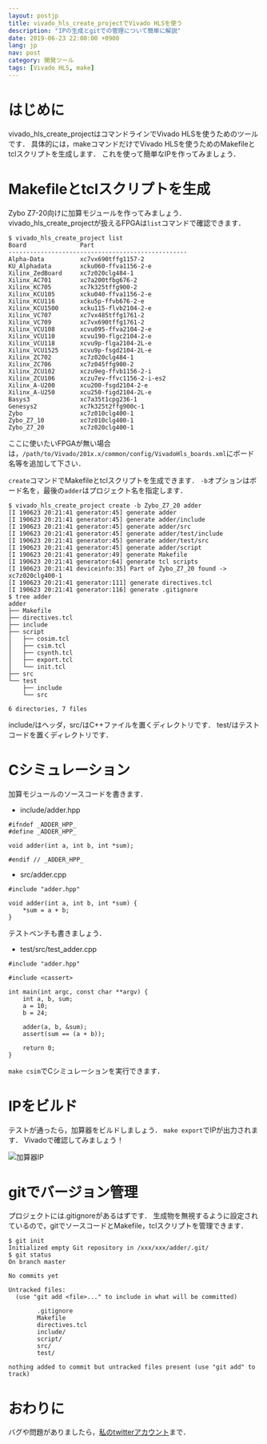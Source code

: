 ```yaml
---
layout: postjp
title: vivado_hls_create_projectでVivado HLSを使う
description: "IPの生成とgitでの管理について簡単に解説"
date: 2019-06-23 22:00:00 +0900
lang: jp
nav: post
category: 開発ツール
tags: [Vivado HLS, make]
---
```


# はじめに

vivado_hls_create_projectはコマンドラインでVivado HLSを使うためのツールです．
具体的には，makeコマンドだけでVivado HLSを使うためのMakefileとtclスクリプトを生成します．
これを使って簡単なIPを作ってみましょう．

# Makefileとtclスクリプトを生成

Zybo Z7-20向けに加算モジュールを作ってみましょう．
vivado_hls_create_projectが扱えるFPGAは`list`コマンドで確認できます．

```
$ vivado_hls_create_project list
Board               Part
--------------------------------------------------
Alpha-Data          xc7vx690tffg1157-2
KU_Alphadata        xcku060-ffva1156-2-e
Xilinx_ZedBoard     xc7z020clg484-1
Xilinx_AC701        xc7a200tfbg676-2
Xilinx_KC705        xc7k325tffg900-2
Xilinx_KCU105       xcku040-ffva1156-2-e
Xilinx_KCU116       xcku5p-ffvb676-2-e
Xilinx_KCU1500      xcku115-flvb2104-2-e
Xilinx_VC707        xc7vx485tffg1761-2
Xilinx_VC709        xc7vx690tffg1761-2
Xilinx_VCU108       xcvu095-ffva2104-2-e
Xilinx_VCU110       xcvu190-flgc2104-2-e
Xilinx_VCU118       xcvu9p-flga2104-2L-e
Xilinx_VCU1525      xcvu9p-fsgd2104-2L-e
Xilinx_ZC702        xc7z020clg484-1
Xilinx_ZC706        xc7z045ffg900-2
Xilinx_ZCU102       xczu9eg-ffvb1156-2-i
Xilinx_ZCU106       xczu7ev-ffvc1156-2-i-es2
Xilinx_A-U200       xcu200-fsgd2104-2-e
Xilinx_A-U250       xcu250-figd2104-2L-e
Basys3              xc7a35t1cpg236-1
Genesys2            xc7k325t2ffg900c-1
Zybo                xc7z010clg400-1
Zybo_Z7_10          xc7z010clg400-1
Zybo_Z7_20          xc7z020clg400-1
```

ここに使いたいFPGAが無い場合は，`/path/to/Vivado/201x.x/common/config/VivadoHls_boards.xml`にボード名等を追加して下さい．

`create`コマンドでMakefileとtclスクリプトを生成できます．
`-b`オプションはボード名を，最後の`adder`はプロジェクト名を指定します．

```
$ vivado_hls_create_project create -b Zybo_Z7_20 adder
[I 190623 20:21:41 generator:45] generate adder
[I 190623 20:21:41 generator:45] generate adder/include
[I 190623 20:21:41 generator:45] generate adder/src
[I 190623 20:21:41 generator:45] generate adder/test/include
[I 190623 20:21:41 generator:45] generate adder/test/src
[I 190623 20:21:41 generator:45] generate adder/script
[I 190623 20:21:41 generator:49] generate Makefile
[I 190623 20:21:41 generator:64] generate tcl scripts
[I 190623 20:21:41 deviceinfo:35] Part of Zybo_Z7_20 found -> xc7z020clg400-1
[I 190623 20:21:41 generator:111] generate directives.tcl
[I 190623 20:21:41 generator:116] generate .gitignore
$ tree adder
adder
├── Makefile
├── directives.tcl
├── include
├── script
│   ├── cosim.tcl
│   ├── csim.tcl
│   ├── csynth.tcl
│   ├── export.tcl
│   └── init.tcl
├── src
└── test
    ├── include
    └── src

6 directories, 7 files
```

include/はヘッダ，src/はC++ファイルを置くディレクトリです．
test/はテストコードを置くディレクトリです．

# Cシミュレーション

加算モジュールのソースコードを書きます．

- include/adder.hpp

```
#ifndef _ADDER_HPP_
#define _ADDER_HPP_

void adder(int a, int b, int *sum);

#endif // _ADDER_HPP_
```

- src/adder.cpp

```
#include "adder.hpp"

void adder(int a, int b, int *sum) {
    *sum = a + b;
}
```

テストベンチも書きましょう．

- test/src/test_adder.cpp

```
#include "adder.hpp"

#include <cassert>

int main(int argc, const char **argv) {
    int a, b, sum;
    a = 10;
    b = 24;

    adder(a, b, &sum);
    assert(sum == (a + b));
    
    return 0;
}
```

`make csim`でCシミュレーションを実行できます．

# IPをビルド

テストが通ったら，加算器をビルドしましょう．
`make export`でIPが出力されます．
Vivadoで確認してみましょう！

![加算器IP]({{site.baseurl}}/assets/2019-06-23-vivado_hls_create_project/ip.png "加算器IP")

# gitでバージョン管理

プロジェクトには.gitignoreがあるはずです．
生成物を無視するように設定されているので，gitでソースコードとMakefile，tclスクリプトを管理できます．

```
$ git init
Initialized empty Git repository in /xxx/xxx/adder/.git/
$ git status
On branch master

No commits yet

Untracked files:
  (use "git add <file>..." to include in what will be committed)

        .gitignore
        Makefile
        directives.tcl
        include/
        script/
        src/
        test/

nothing added to commit but untracked files present (use "git add" to track)
```

# おわりに

バグや問題がありましたら，[私のtwitterアカウント](https://twitter.com/isKenta14)まで．

